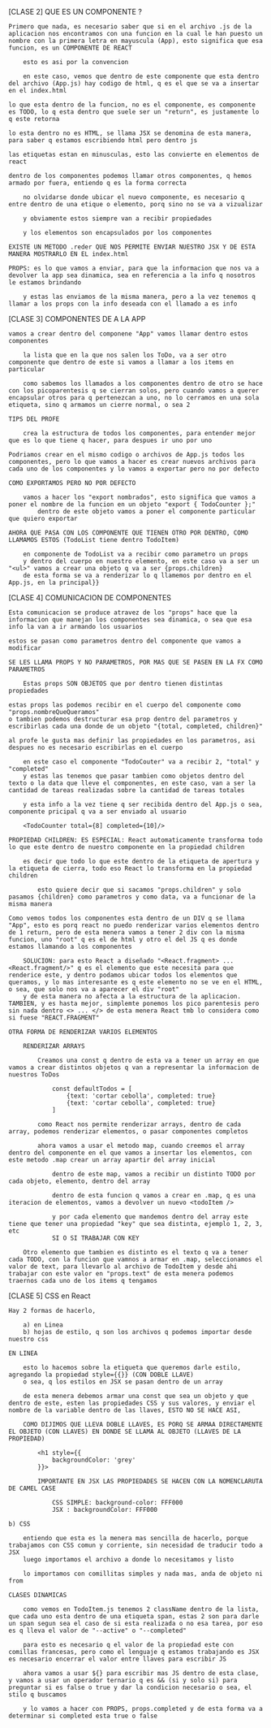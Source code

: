 [CLASE 2] QUE ES UN COMPONENTE ?

    Primero que nada, es necesario saber que si en el archivo .js de la aplicacion nos encontramos con una funcion en la cual le han puesto un nombre con la primera letra en mayuscula (App), esto significa que esa funcion, es un COMPONENTE DE REACT

        esto es asi por la convencion

        en este caso, vemos que dentro de este componente que esta dentro del archivo (App.js) hay codigo de html, q es el que se va a insertar en el index.html

    lo que esta dentro de la funcion, no es el componente, es componente es TODO, lo q esta dentro que suele ser un "return", es justamente lo q este retorna

    lo esta dentro no es HTML, se llama JSX se denomina de esta manera, para saber q estamos escribiendo html pero dentro js

    las etiquetas estan en minusculas, esto las convierte en elementos de react

    dentro de los componentes podemos llamar otros componentes, q hemos armado por fuera, entiendo q es la forma correcta

        no olvidarse donde ubicar el nuevo componente, es necesario q entre dentro de una etique o elemento, porq sino no se va a vizualizar

        y obviamente estos siempre van a recibir propiedades

        y los elementos son encapsulados por los componentes

    EXISTE UN METODO .reder QUE NOS PERMITE ENVIAR NUESTRO JSX Y DE ESTA MANERA MOSTRARLO EN EL index.html

    PROPS: es lo que vamos a enviar, para que la informacion que nos va a devolver la app sea dinamica, sea en referencia a la info q nosotros le estamos brindando

        y estas las enviamos de la misma manera, pero a la vez tenemos q llamar a los props con la info deseada con el llamado a es info

[CLASE 3] COMPONENTES DE A LA APP

    vamos a crear dentro del componene "App" vamos llamar dentro estos componentes

        la lista que en la que nos salen los ToDo, va a ser otro componente que dentro de este si vamos a llamar a los items en particular

        como sabemos los llamados a los componentes dentro de otro se hace con los picoparentesis q se cierran solos, pero cuando vamos a querer encapsular otros para q pertenezcan a uno, no lo cerramos en una sola etiqueta, sino q armamos un cierre normal, o sea 2 

    TIPS DEL PROFE

        crea la estructura de todos los componentes, para entender mejor que es lo que tiene q hacer, para despues ir uno por uno

    Podriamos crear en el mismo codigo o archivos de App.js todos los componentes, pero lo que vamos a hacer es crear nuevos archivos para cada uno de los componentes y lo vamos a exportar pero no por defecto

    COMO EXPORTAMOS PERO NO POR DEFECTO

        vamos a hacer los "export nombrados", esto significa que vamos a poner el nombre de la funcion en un objeto "export { TodoCounter };" 
            dentro de este objeto vamos a poner el componente particular que quiero exportar

    AHORA QUE PASA CON LOS COMPONENTE QUE TIENEN OTRO POR DENTRO, COMO LLAMAMOS ESTOS (TodoList tiene dentro TodoItem)

        en componente de TodoList va a recibir como parametro un props
        y dentro del cuerpo en nuestro elemento, en este caso va a ser un "<ul>" vamos a crear una objeto q va a ser {props.children}
        de esta forma se va a renderizar lo q llamemos por dentro en el App.js, en la principal}}

[CLASE 4] COMUNICACION DE COMPONENTES

    Esta comunicacion se produce atravez de los "props" hace que la informacion que manejan los componentes sea dinamica, o sea que esa info la van a ir armando los usuarios

    estos se pasan como parametros dentro del componente que vamos a modificar

    SE LES LLAMA PROPS Y NO PARAMETROS, POR MAS QUE SE PASEN EN LA FX COMO PARAMETROS

        Estas props SON OBJETOS que por dentro tienen distintas propiedades

    estas props las podemos recibir en el cuerpo del componente como "props.nombreQueQueramos"
    o tambien podemos destructurar esa prop dentro del parametros y escribirlas cada una donde de un objeto "{total, completed, children}"

    al profe le gusta mas definir las propiedades en los parametros, asi despues no es necesario escribirlas en el cuerpo

        en este caso el componente "TodoCouter" va a recibir 2, "total" y "completed" 
        y estas las tenemos que pasar tambien como objetos dentro del texto o la data que lleve el componentes, en este caso, van a ser la cantidad de tareas realizadas sobre la cantidad de tareas totales

        y esta info a la vez tiene q ser recibida dentro del App.js o sea, componente pricipal q va a ser enviado al usuario

        <TodoCounter total={8] completed={10]/>

    PROPIEDAD CHILDREN: ES ESPECIAL: React automaticamente transforma todo lo que este dentro de nuestro componente en la propiedad children

        es decir que todo lo que este dentro de la etiqueta de apertura y la etiqueta de cierra, todo eso React lo transforma en la propiedad children

            esto quiere decir que si sacamos "props.children" y solo pasamos {children} como parametros y como data, va a funcionar de la misma manera

    Como vemos todos los componentes esta dentro de un DIV q se llama "App", esto es porq react no puedo renderizar varios elementos dentro de 1 return, pero de esta menera vamos a tener 2 div con la misma funcion, uno "root" q es el de html y otro el del JS q es donde estamos llamando a los componentes

        SOLUCION: para esto React a diseñado "<React.fragment> ... <React.fragment/>" q es el elemento que este necesita para que renderice este, y dentro podamos ubicar todos los elementos que queramos, y lo mas interesante es q este elemento no se ve en el HTML, o sea, que solo nos va a aparecer el div "root"
        y de esta manera no afecta a la estructura de la aplicacion. TAMBIEN, y es hasta mejor, simplemte ponemos los pico parentesis pero sin nada dentro <> ... </> de esta menera React tmb lo considera como si fuese "REACT.FRAGMENT"

    OTRA FORMA DE RENDERIZAR VARIOS ELEMENTOS

        RENDERIZAR ARRAYS 

            Creamos una const q dentro de esta va a tener un array en que vamos a crear distintos objetos q van a representar la informacion de nuestros ToDos 

                const defaultTodos = [
                    {text: 'cortar cebolla', completed: true}
                    {text: 'cortar cebolla', completed: true}
                ]

            como React nos permite renderizar arrays, dentro de cada array, podemos renderizar elementos, o pasar componentes completos

            ahora vamos a usar el metodo map, cuando creemos el array dentro del componente en el que vamos a insertar los elementos, con este metodo .map crear un array apartir del array inicial

                dentro de este map, vamos a recibir un distinto TODO por cada objeto, elemento, dentro del array

                dentro de esta funcion q vamos a crear en .map, q es una iteracion de elementos, vamos a devolver un nuevo <todoItem />
    
                y por cada elemento que mandemos dentro del array este tiene que tener una propiedad "key" que sea distinta, ejemplo 1, 2, 3, etc
                SI O SI TRABAJAR CON KEY

        Otro elemento que tambien es distinto es el texto q va a tener cada TODO, con la funcion que vamnos a armar en .map, seleccionamos el valor de text, para llevarlo al archivo de TodoItem y desde ahi trabajar con este valor en "props.text" de esta menera podemos traernos cada uno de los items q tengamos

[CLASE 5] CSS en React

    Hay 2 formas de hacerlo, 

        a) en Linea
        b) hojas de estilo, q son los archivos q podemos importar desde nuestro css

    EN LINEA

        esto lo hacemos sobre la etiqueta que queremos darle estilo, agregando la propiedad style={{}} (CON DOBLE LLAVE)
        o sea, q los estilos en JSX se pasan dentro de un array

        de esta menera debemos armar una const que sea un objeto y que dentro de este, esten las propiedades CSS y sus valores, y enviar el nombre de la variable dentro de las llaves, ESTO NO SE HACE ASI,

        COMO DIJIMOS QUE LLEVA DOBLE LLAVES, ES PORQ SE ARMAA DIRECTAMENTE EL OBJETO (CON LLAVES) EN DONDE SE LLAMA AL OBJETO (LLAVES DE LA PROPIEDAD)

            <h1 style={{ 
                backgroundColor: 'grey'
            }}>

            IMPORTANTE EN JSX LAS PROPIEDADES SE HACEN CON LA NOMENCLARUTA DE CAMEL CASE 

                CSS SIMPLE: background-color: FFF000 
                JSX : backgroundColor: FFF000

    b) CSS

        entiendo que esta es la menera mas sencilla de hacerlo, porque trabajamos con CSS comun y corriente, sin necesidad de traducir todo a JSX
        luego importamos el archivo a donde lo necesitamos y listo

        lo importamos con comillitas simples y nada mas, anda de objeto ni from

    CLASES DINAMICAS

        como vemos en TodoItem.js tenemos 2 className dentro de la lista, que cada uno esta dentro de una etiqueta span, estas 2 son para darle un span segun sea el caso de si esta realizada o no esa tarea, por eso es q lleva el valor de "--active" o "--completed"

        para esto es necesario q el valor de la propiedad este con comillas francesas, pero como el lenguaje q estamos trabajando es JSX es necesario encerrar el valor entre llaves para escribir JS

        ahora vamos a usar ${} para escribir mas JS dentro de esta clase, y vamos a usar un operador ternario q es && (si y solo si) para preguntar si es false o true y dar la condicion necesario o sea, el stilo q buscamos

        y lo vamos a hacer con PROPS, props.completed y de esta forma va a determinar si completed esta true o false